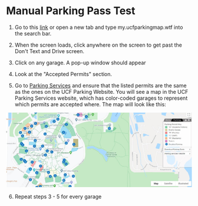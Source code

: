 # Manual Parking Pass Test

1) Go to this [link](https://s3.amazonaws.com/www.ucfparkingmap.com/Index.html) or open a new tab and type
my.ucfparkingmap.wtf into the search bar.

2) When the screen loads, click anywhere on the screen to get past the Don't Text and Drive screen.

3) Click on any garage. A pop-up window should appear

4) Look at the "Accepted Permits" section.

5) Go to [Parking Services](https://map.ucf.edu/parking/) and ensure that the listed permits are the same as the ones
on the UCF Parking Website. You will see a map in the UCF Parking Services website, which has color-coded garages to represent which
permits are accepted where. The map will look like this:

![PermitMap](https://github.com/kildar2112/4331_UCFMAP/blob/master/artifacts/imgs/misc/ParkingPermitsMap.JPG)

6) Repeat steps 3 - 5 for every garage
